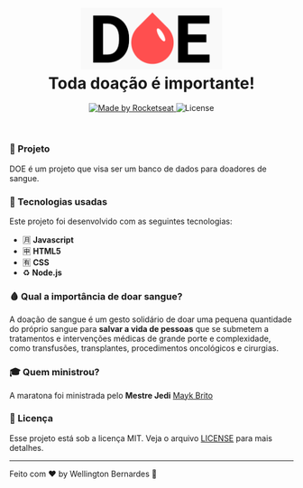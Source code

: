 <h1 align="center">
  <img src="public/logo.png" width="250px" /><br>
  Toda doação é importante!
</h2>
<p align="center">
  <a href="https://rocketseat.com.br">
    <img alt="Made by Rocketseat" src="https://img.shields.io/badge/made%20by-Rocketseat-%23F7DF1E">
  </a>
  <img alt="License" src="https://img.shields.io/badge/license-MIT-%23F7DF1E">
</p>

<br>

### :syringe: Projeto

DOE é um projeto que visa ser um banco de dados para doadores de sangue. 

### :rocket: Tecnologias usadas
Este projeto foi desenvolvido com as seguintes tecnologias:
- :u6708: **Javascript**
- :u7533: **HTML5**
- :u6709: **CSS**
- :recycle: **Node.js**


### 🩸 Qual a importância de doar sangue? <br>
A doação de sangue é um gesto solidário de doar uma pequena quantidade do próprio sangue para <b>salvar a vida de pessoas</b> que se submetem a tratamentos e intervenções médicas de grande porte e complexidade, como transfusões, transplantes, procedimentos oncológicos e cirurgias.

### :mortar_board: Quem ministrou?

A maratona foi ministrada pelo <b>Mestre Jedi</b> [Mayk Brito](https://github.com/maykbrito)

### :memo: Licença

Esse projeto está sob a licença MIT. Veja o arquivo [LICENSE](LICENSE.md) para mais detalhes.


---

Feito com ❤️ by Wellington Bernardes :wave: